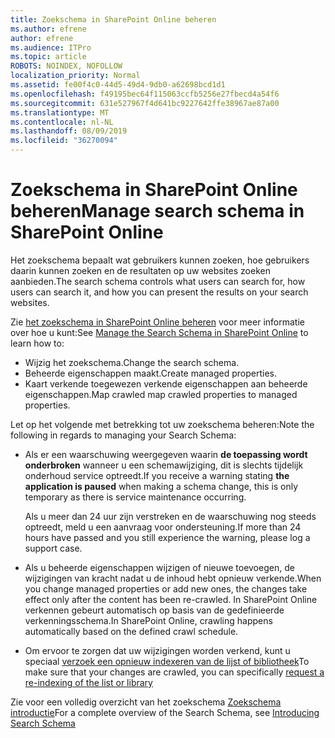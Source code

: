 ```yaml
---
title: Zoekschema in SharePoint Online beheren
ms.author: efrene
author: efrene
ms.audience: ITPro
ms.topic: article
ROBOTS: NOINDEX, NOFOLLOW
localization_priority: Normal
ms.assetid: fe00f4c0-44d5-49d4-9db0-a62698bcd1d1
ms.openlocfilehash: f49195bec64f115063ccfb5256e27fbecd4a54f6
ms.sourcegitcommit: 631e527967f4d641bc9227642ffe38967ae87a00
ms.translationtype: MT
ms.contentlocale: nl-NL
ms.lasthandoff: 08/09/2019
ms.locfileid: "36270094"
---
```

# <a name="manage-search-schema-in-sharepoint-online"></a><span data-ttu-id="4aa4f-102">Zoekschema in SharePoint Online beheren</span><span class="sxs-lookup"><span data-stu-id="4aa4f-102">Manage search schema in SharePoint Online</span></span>

<span data-ttu-id="4aa4f-103">Het zoekschema bepaalt wat gebruikers kunnen zoeken, hoe gebruikers daarin kunnen zoeken en de resultaten op uw websites zoeken aanbieden.</span><span class="sxs-lookup"><span data-stu-id="4aa4f-103">The search schema controls what users can search for, how users can search it, and how you can present the results on your search websites.</span></span> 

<span data-ttu-id="4aa4f-104">Zie [het zoekschema in SharePoint Online beheren](https://docs.microsoft.com/sharepoint/manage-search-schema) voor meer informatie over hoe u kunt:</span><span class="sxs-lookup"><span data-stu-id="4aa4f-104">See [Manage the Search Schema in SharePoint Online](https://docs.microsoft.com/sharepoint/manage-search-schema) to learn how to:</span></span> 
- <span data-ttu-id="4aa4f-105">Wijzig het zoekschema.</span><span class="sxs-lookup"><span data-stu-id="4aa4f-105">Change the search schema.</span></span>
- <span data-ttu-id="4aa4f-106">Beheerde eigenschappen maakt.</span><span class="sxs-lookup"><span data-stu-id="4aa4f-106">Create managed properties.</span></span>
- <span data-ttu-id="4aa4f-107">Kaart verkende toegewezen verkende eigenschappen aan beheerde eigenschappen.</span><span class="sxs-lookup"><span data-stu-id="4aa4f-107">Map crawled map crawled properties to managed properties.</span></span>

<span data-ttu-id="4aa4f-108">Let op het volgende met betrekking tot uw zoekschema beheren:</span><span class="sxs-lookup"><span data-stu-id="4aa4f-108">Note the following in regards to managing your Search Schema:</span></span>

- <span data-ttu-id="4aa4f-109">Als er een waarschuwing weergegeven waarin **de toepassing wordt onderbroken** wanneer u een schemawijziging, dit is slechts tijdelijk onderhoud service optreedt.</span><span class="sxs-lookup"><span data-stu-id="4aa4f-109">If you receive a warning stating **the application is paused** when making a schema change, this is only temporary as there is service maintenance occurring.</span></span> 

    <span data-ttu-id="4aa4f-110">Als u meer dan 24 uur zijn verstreken en de waarschuwing nog steeds optreedt, meld u een aanvraag voor ondersteuning.</span><span class="sxs-lookup"><span data-stu-id="4aa4f-110">If more than 24 hours have passed and you still experience the warning, please log a support case.</span></span>
- <span data-ttu-id="4aa4f-111">Als u beheerde eigenschappen wijzigen of nieuwe toevoegen, de wijzigingen van kracht nadat u de inhoud hebt opnieuw verkende.</span><span class="sxs-lookup"><span data-stu-id="4aa4f-111">When you change managed properties or add new ones, the changes take effect only after the content has been re-crawled.</span></span> <span data-ttu-id="4aa4f-112">In SharePoint Online verkennen gebeurt automatisch op basis van de gedefinieerde verkenningsschema.</span><span class="sxs-lookup"><span data-stu-id="4aa4f-112">In SharePoint Online, crawling happens automatically based on the defined crawl schedule.</span></span>
- <span data-ttu-id="4aa4f-113">Om ervoor te zorgen dat uw wijzigingen worden verkend, kunt u speciaal [verzoek een opnieuw indexeren van de lijst of bibliotheek](https://docs.microsoft.com/sharepoint/manage-search-schema#request-re-indexing-of-a-document-library-or-list)</span><span class="sxs-lookup"><span data-stu-id="4aa4f-113">To make sure that your changes are crawled, you can specifically [request a re-indexing of the list or library](https://docs.microsoft.com/sharepoint/manage-search-schema#request-re-indexing-of-a-document-library-or-list)</span></span> 

<span data-ttu-id="4aa4f-114">Zie voor een volledig overzicht van het zoekschema [Zoekschema introductie](https://blogs.technet.microsoft.com/tothesharepoint/2012/11/25/introducing-search-schema-for-sharepoint-2013/)</span><span class="sxs-lookup"><span data-stu-id="4aa4f-114">For a complete overview of the Search Schema, see [Introducing Search Schema](https://blogs.technet.microsoft.com/tothesharepoint/2012/11/25/introducing-search-schema-for-sharepoint-2013/)</span></span> 


